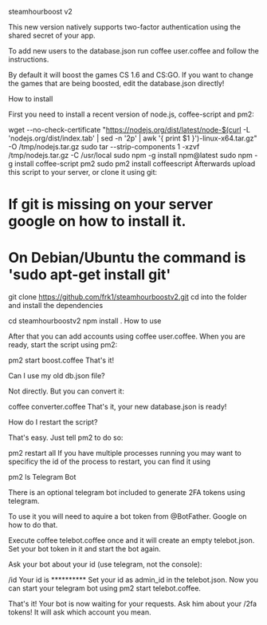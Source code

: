 steamhourboost v2

This new version natively supports two-factor authentication using the shared secret of your app.

To add new users to the database.json run coffee user.coffee and follow the instructions.

By default it will boost the games CS 1.6 and CS:GO. If you want to change the games that are being boosted, edit the database.json directly!

How to install

First you need to install a recent version of node.js, coffee-script and pm2:

wget --no-check-certificate "https://nodejs.org/dist/latest/node-$(curl -L 'nodejs.org/dist/index.tab' | sed -n '2p' | awk '{ print $1 }')-linux-x64.tar.gz" -O /tmp/nodejs.tar.gz
sudo tar --strip-components 1 -xzvf /tmp/nodejs.tar.gz -C /usr/local
sudo npm -g install npm@latest
sudo npm -g install coffee-script pm2
sudo pm2 install coffeescript
Afterwards upload this script to your server, or clone it using git:

# If git is missing on your server google on how to install it.
# On Debian/Ubuntu the command is 'sudo apt-get install git'
git clone https://github.com/frk1/steamhourboostv2.git
cd into the folder and install the dependencies

cd steamhourboostv2
npm install .
How to use

After that you can add accounts using coffee user.coffee. When you are ready, start the script using pm2:

pm2 start boost.coffee
That's it!

Can I use my old db.json file?

Not directly. But you can convert it:

coffee converter.coffee
That's it, your new database.json is ready!

How do I restart the script?

That's easy. Just tell pm2 to do so:

pm2 restart all
If you have multiple processes running you may want to specificy the id of the process to restart, you can find it using

pm2 ls
Telegram Bot

There is an optional telegram bot included to generate 2FA tokens using telegram.

To use it you will need to aquire a bot token from @BotFather. Google on how to do that.

Execute coffee telebot.coffee once and it will create an empty telebot.json. Set your bot token in it and start the bot again.

Ask your bot about your id (use telegram, not the console):

/id
Your id is **********
Set your id as admin_id in the telebot.json. Now you can start your telegram bot using pm2 start telebot.coffee.

That's it! Your bot is now waiting for your requests. Ask him about your /2fa tokens! It will ask which account you mean.
